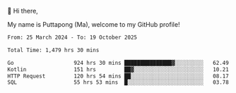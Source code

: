 👋 Hi there,

My name is Puttapong (Ma), welcome to my GitHub profile!

<!--START_SECTION:waka-->

```txt
From: 25 March 2024 - To: 19 October 2025

Total Time: 1,479 hrs 30 mins

Go                   924 hrs 30 mins ███████████████▓░░░░░░░░░   62.49 %
Kotlin               151 hrs         ██▓░░░░░░░░░░░░░░░░░░░░░░   10.21 %
HTTP Request         120 hrs 54 mins ██░░░░░░░░░░░░░░░░░░░░░░░   08.17 %
SQL                  55 hrs 53 mins  █░░░░░░░░░░░░░░░░░░░░░░░░   03.78 %
```

<!--END_SECTION:waka-->
